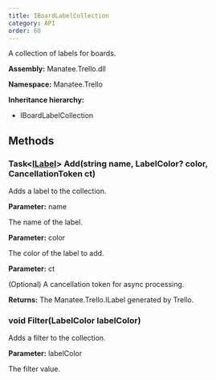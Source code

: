 ```yaml
---
title: IBoardLabelCollection
category: API
order: 60
---
```


A collection of labels for boards.

**Assembly:** Manatee.Trello.dll

**Namespace:** Manatee.Trello

**Inheritance hierarchy:**

- IBoardLabelCollection

## Methods

### Task&lt;[ILabel](../ILabel#ilabel)&gt; Add(string name, LabelColor? color, CancellationToken ct)

Adds a label to the collection.

**Parameter:** name

The name of the label.

**Parameter:** color

The color of the label to add.

**Parameter:** ct

(Optional) A cancellation token for async processing.

**Returns:** The Manatee.Trello.ILabel generated by Trello.

### void Filter(LabelColor labelColor)

Adds a filter to the collection.

**Parameter:** labelColor

The filter value.


